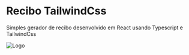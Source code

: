 
# Recibo TailwindCss

Simples gerador de recibo desenvolvido em React usando Typescript e TailwindCss

![Logo](https://i.ibb.co/Vq6Sz9M/print.png)
